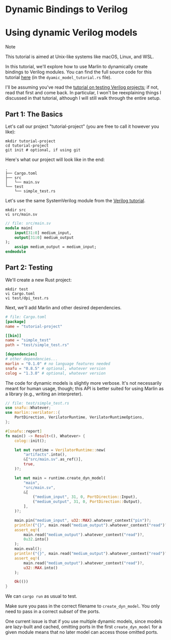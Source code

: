 # Dynamic Bindings to Verilog



# Using dynamic Verilog models

> [!NOTE]
> This tutorial is aimed at Unix-like systems like macOS, Linux, and WSL.

In this tutorial, we'll explore how to use Marlin to dynamically create
bindings to Verilog modules.
You can find the full source code for this tutorial [here](../examples/verilog-project/) (in the `dyamic_model_tutorial.rs` file).

I'll be assuming you've read the [tutorial on testing Verilog projects](./testing_verilog.md); if not, read that first and come back.
In particular, I won't be reexplaining things I discussed in that tutorial,
although I will still walk through the entire setup.

## Part 1: The Basics

Let's call our project "tutorial-project" (you are free to call it however you
like):
```shell
mkdir tutorial-project
cd tutorial-project
git init # optional, if using git
```

Here's what our project will look like in the end:

```
.
├── Cargo.toml
├── src
│   └── main.sv
└── test
    └── simple_test.rs
```

Let's use the same SystemVerilog module from the [Verilog tutorial](./testing_verilog.md).
```shell
mkdir src
vi src/main.sv
```

```systemverilog
// file: src/main.sv
module main(
    input[31:0] medium_input,
    output[31:0] medium_output
);
    assign medium_output = medium_input;
endmodule
```

## Part 2: Testing

We'll create a new Rust project:
```shell
mkdir test
vi Cargo.toml
vi test/dpi_test.rs
```

Next, we'll add Marlin and other desired dependencies.
```toml
# file: Cargo.toml
[package]
name = "tutorial-project"

[[bin]]
name = "simple_test"
path = "test/simple_test.rs"

[dependencies]
# other dependencies...
marlin = "0.1.0" # no language features needed
snafu = "0.8.5" # optional, whatever version
colog = "1.3.0" # optional, whatever version
```

The code for dynamic models is slightly more verbose.
It's not necessarily meant for human usage, though; this API is better suited for
using Marlin as a library (e.g., writing an interpreter).

```rust
// file: test/simple_test.rs
use snafu::Whatever;
use marlin::verilator::{
    PortDirection, VerilatorRuntime, VerilatorRuntimeOptions,
};

#[snafu::report]
fn main() -> Result<(), Whatever> {
    colog::init();

    let mut runtime = VerilatorRuntime::new(
        "artifacts".into(),
        &["src/main.sv".as_ref()],
        true,
    )?;

    let mut main = runtime.create_dyn_model(
        "main",
        "src/main.sv",
        &[
            ("medium_input", 31, 0, PortDirection::Input),
            ("medium_output", 31, 0, PortDirection::Output),
        ],
    )?;

    main.pin("medium_input", u32::MAX).whatever_context("pin")?;
    println!("{}", main.read("medium_output").whatever_context("read")?);
    assert_eq!(
        main.read("medium_output").whatever_context("read")?,
        0u32.into()
    );
    main.eval();
    println!("{}", main.read("medium_output").whatever_context("read")?);
    assert_eq!(
        main.read("medium_output").whatever_context("read")?,
        u32::MAX.into()
    );

    Ok(())
}
```

We can `cargo run` as usual to test.

Make sure you pass in the correct filename to `create_dyn_model`.
You only need to pass in a correct _subset_ of the ports.

One current issue is that if you use multiple dynamic models, since models are
lazy-built and cached, omitting ports in the first `create_dyn_model` for a
given module means that no later model can access those omitted ports.
